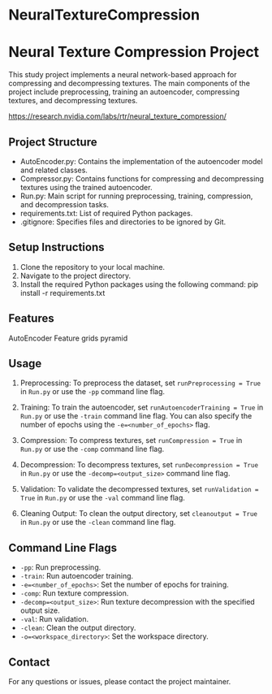 # NeuralTextureCompression

Neural Texture Compression Project
==========================

This study project implements a neural network-based approach for compressing and decompressing textures. The main components of the project include preprocessing, training an autoencoder, compressing textures, and decompressing textures.

https://research.nvidia.com/labs/rtr/neural_texture_compression/

Project Structure
-----------------
- AutoEncoder.py: Contains the implementation of the autoencoder model and related classes.
- Compressor.py: Contains functions for compressing and decompressing textures using the trained autoencoder.
- Run.py: Main script for running preprocessing, training, compression, and decompression tasks.
- requirements.txt: List of required Python packages.
- .gitignore: Specifies files and directories to be ignored by Git.

Setup Instructions
------------------
1. Clone the repository to your local machine.
2. Navigate to the project directory.
3. Install the required Python packages using the following command:
pip install -r requirements.txt


Features
------------------
AutoEncoder
Feature grids pyramid



Usage
-----
1. Preprocessing:
To preprocess the dataset, set `runPreprocessing = True` in `Run.py` or use the `-pp` command line flag.

2. Training:
To train the autoencoder, set `runAutoencoderTraining = True` in `Run.py` or use the `-train` command line flag. You can also specify the number of epochs using the `-e=<number_of_epochs>` flag.

3. Compression:
To compress textures, set `runCompression = True` in `Run.py` or use the `-comp` command line flag.

4. Decompression:
To decompress textures, set `runDecompression = True` in `Run.py` or use the `-decomp=<output_size>` command line flag.

5. Validation:
To validate the decompressed textures, set `runValidation = True` in `Run.py` or use the `-val` command line flag.

6. Cleaning Output:
To clean the output directory, set `cleanoutput = True` in `Run.py` or use the `-clean` command line flag.

Command Line Flags
------------------
- `-pp`: Run preprocessing.
- `-train`: Run autoencoder training.
- `-e=<number_of_epochs>`: Set the number of epochs for training.
- `-comp`: Run texture compression.
- `-decomp=<output_size>`: Run texture decompression with the specified output size.
- `-val`: Run validation.
- `-clean`: Clean the output directory.
- `-o=<workspace_directory>`: Set the workspace directory.


Contact
-------
For any questions or issues, please contact the project maintainer.

